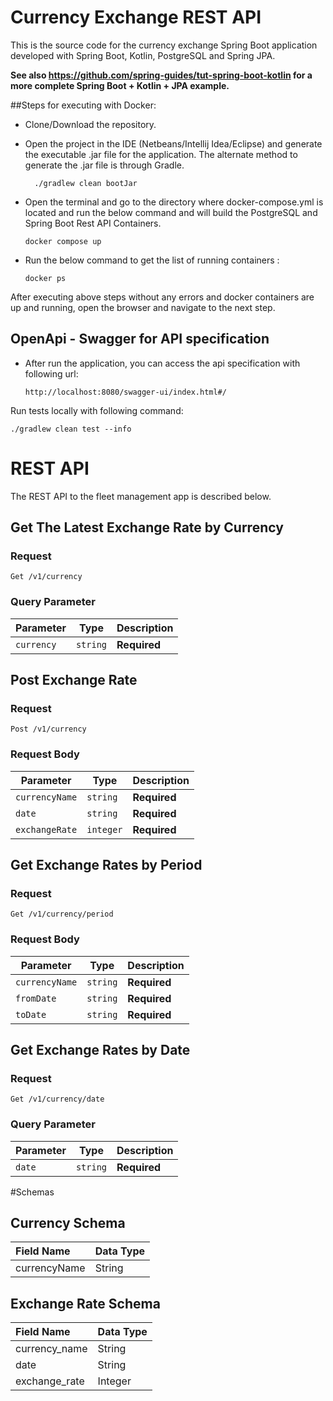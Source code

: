 # Currency Exchange REST API

This is the source code for the currency exchange Spring Boot application developed with Spring Boot, Kotlin,
PostgreSQL and Spring JPA.

**See also https://github.com/spring-guides/tut-spring-boot-kotlin for a more complete Spring Boot + Kotlin + JPA example.**


##Steps for executing with Docker:

- Clone/Download the repository.


- Open the project in the IDE (Netbeans/Intellij Idea/Eclipse) and generate the executable .jar file for the application. The alternate method to generate the .jar file is through Gradle.
  
        ./gradlew clean bootJar

- Open the terminal and go to the directory where docker-compose.yml is located and run the below command and will build the PostgreSQL and Spring Boot Rest API Containers.

      docker compose up

- Run the below command to get the list of running containers :

      docker ps

After executing above steps without any errors and docker containers are up and running, open the browser and navigate to the next step.

## OpenApi - Swagger for API specification
- After run the application, you can access the api specification with following url:

      http://localhost:8080/swagger-ui/index.html#/

Run tests locally with following command:

    ./gradlew clean test --info

# REST API

The REST API to the fleet management app is described below.

## Get The Latest Exchange Rate by Currency

### Request

`Get /v1/currency`

### Query Parameter
| Parameter | Type     | Description               |
| --------- | -------- | ------------------------- |
| `currency`       | `string` | **Required** |

## Post Exchange Rate

### Request

`Post /v1/currency`

### Request Body
| Parameter | Type     | Description               |
| --------- | -------- | ------------------------- |
| `currencyName`       | `string` | **Required** |
| `date`       | `string` | **Required** |
| `exchangeRate`       | `integer` | **Required** |

## Get Exchange Rates by Period

### Request

`Get /v1/currency/period`

### Request Body
| Parameter | Type     | Description               |
| --------- | -------- | ------------------------- |
| `currencyName`       | `string` | **Required** |
| `fromDate`       | `string` | **Required** |
| `toDate`       | `string` | **Required** |

## Get Exchange Rates by Date

### Request

`Get /v1/currency/date`

### Query Parameter
| Parameter | Type     | Description               |
| --------- | -------- | ------------------------- |
| `date`       | `string` | **Required** |


#Schemas

## Currency Schema

| Field Name | Data Type |
|:---         |:----         |
| currencyName | String |


## Exchange Rate Schema

| Field Name | Data Type |
|:---         |:----|         
| currency_name | String |
| date | String | |
| exchange_rate | Integer |

